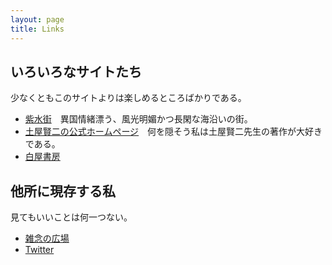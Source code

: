 ```yaml
---
layout: page
title: Links
---
```


## いろいろなサイトたち
少なくともこのサイトよりは楽しめるところばかりである。

* [紫水街](http://pwc.webcrow.jp/)　異国情緒漂う、風光明媚かつ長閑な海沿いの街。
* [土屋賢二の公式ホームページ](http://www008.upp.so-net.ne.jp/kenji/)　何を隠そう私は土屋賢二先生の著作が大好きである。
* [白屋書房](https://hakuoku.tumblr.com/)

## 他所に現存する私
見てもいいことは何一つない。

* [雑念の広場](http://hiroba.zatunen.com)
* [Twitter](https://twitter.com/kaisukeyasui)
